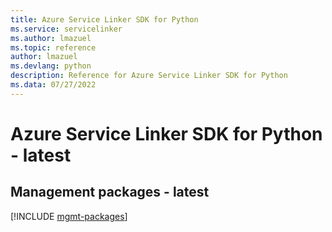 ```yaml
---
title: Azure Service Linker SDK for Python
ms.service: servicelinker
ms.author: lmazuel
ms.topic: reference
author: lmazuel
ms.devlang: python
description: Reference for Azure Service Linker SDK for Python
ms.data: 07/27/2022
---
```

# Azure Service Linker SDK for Python - latest

## Management packages - latest
[!INCLUDE [mgmt-packages](service-linker-mgmt-index.md)]